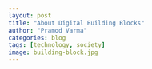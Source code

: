 ```yaml
---
layout: post
title: "About Digital Building Blocks"
author: "Pramod Varma"
categories: blog
tags: [technology, society]
image: building-block.jpg
---
```



